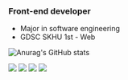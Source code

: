 ### Front-end developer
* Major in software engineering
* GDSC SKHU 1st - Web

![Anurag's GitHub stats](https://github-readme-stats.vercel.app/api?username=jaegwans&show_icons=true&theme=default)

<img src="https://img.shields.io/badge/React-9cf?style=flat-square&logo=react&logoColor=white"/> <img src="https://img.shields.io/badge/ReactNative-9cf?style=flat-square&logo=react&logoColor=white"/> <img src="https://img.shields.io/badge/javascript-yellow?style=flat-square&logo=javascript&logoColor=white"/>  <img src="https://img.shields.io/badge/node.js-green?style=flat-square&logo=node.js&logoColor=white"/> </br>
